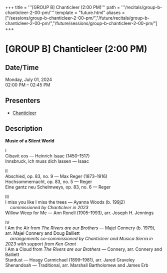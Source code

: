 +++
title = '''[GROUP B] Chanticleer (2:00 PM)'''
path = '''/recitals/group-b-chanticleer-2-00-pm/'''
template = "future.html"
aliases = ["/sessions/group-b-chanticleer-2-00-pm/","/future/recitals/group-b-chanticleer-2-00-pm/","/future/sessions/group-b-chanticleer-2-00-pm/"]
+++

<h1>[GROUP B] Chanticleer (2:00 PM)</h1>

<h2>Date/Time</h2>
<p>Monday, July 01, 2024<br>
02:00 PM – 02:45 PM</p>
<h2>Presenters</h2>
<ul>
<li><a href="/performers/chanticleer/">Chanticleer</a></li>
</ul>
<h2>Description</h2>

<div class="ag87-crtemvc-hsbk"><div class="css-vsf5of"><p class="carina-rte-public-DraftStyleDefault-block"><span style="font-weight: bold;">Music of a Silent World</span></p><p class="carina-rte-public-DraftStyleDefault-block">I<br>Cibavit eos — Heinrich Isaac (1450–1517)<br>Innsbruck, ich muss dich lassen — Isaac</p><p class="carina-rte-public-DraftStyleDefault-block">II<br>Abschied, op. 83, no. 9 — Max Reger (1873–1916)<br>Hochsommernacht, op. 83, no. 5 — Reger<br>Eine gantz neu Schelmweys, op. 83, no. 6 — Reger</p><p class="carina-rte-public-DraftStyleDefault-block">III<br>I miss you like I miss the trees — Ayanna Woods (b. 199j2)<br>&nbsp; &nbsp; <span style="font-style: italic;">commissioned by Chanticleer in 2023</span><br>Willow Weep for Me — Ann Ronell (1905–1993), arr. Joseph H. Jennings</p><p class="carina-rte-public-DraftStyleDefault-block">IV<br>I Am the Air from <span style="font-style: italic;">The Rivers are our Brothers</span> — Majel Connery (b. 1979), arr. Majel Connery and Doug Balliett<br>&nbsp; &nbsp; <span style="font-style: italic;">arrangements co-commissioned by Chanticleer and Musica Sierra in 2023 with support from Ken Grant</span><br>I Am a Cloud from <span style="font-style: italic;">The Rivers are our Brothers</span> — Connery, arr. Connery and Balliett<br>Stardust — Hoagy Carmichael (1899–1981), arr. Jared Graveley<br>Shenandoah — Traditional, arr. Marshall Bartholomew and James Erb</p></div></div>


